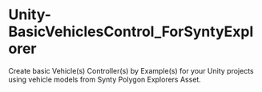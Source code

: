 # Unity-BasicVehiclesControl_ForSyntyExplorer
Create basic Vehicle(s) Controller(s) by Example(s) for your Unity projects using vehicle models from Synty Polygon Explorers Asset. 
